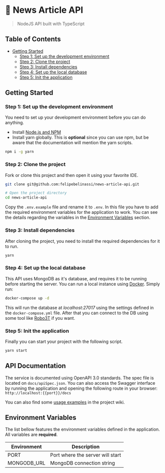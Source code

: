 # 📰 News Article API
> NodeJS API built with TypeScript

## Table of Contents
  - [Getting Started](#getting-started)
    - [Step 1: Set up the development environment](#step-1-set-up-the-development-environment)
    - [Step 2: Clone the project](#step-2-clone-the-project)
    - [Step 3: Install dependencies](#step-3-install-dependencies)
    - [Step 4: Set up the local database](#step-4-set-up-the-local-database)
    - [Step 5: Init the application](#step-5-init-the-application)

## Getting Started
### Step 1: Set up the development environment

You need to set up your development environment before you can do anything.

- Install [Node.js and NPM](https://nodejs.org/en/download/)
- Install yarn globally. This is **optional** since you can use npm, but be aware that the documentation will mention the yarn scripts.
  
```bash
npm i -g yarn
```

### Step 2: Clone the project

Fork or clone this project and then open it using your favorite IDE.
```bash
git clone git@github.com:felipebelinassi/news-article-api.git

# Open the project directory
cd news-article-api
```

Copy the `.env.example` file and rename it to `.env`. In this file you have to add the required environment variables for the application to work. You can see the details regarding the variables in the [Environment Variables](#-environment-variables) section.

### Step 3: Install dependencies

After cloning the project, you need to install the required dependencies for it to run.

```bash
yarn
```

### Step 4: Set up the local database
This API uses MongoDB as it's database, and requires it to be running before starting the server. You can run a local instance using [Docker](https://www.docker.com/). Simply run:

```bash
docker-compose up -d
```

This will run the database at *localhost:27017* using the settings defined in the `docker-compose.yml` file. After that you can connect to the DB using some tool like [Robo3T](https://robomongo.org/) if you want.

### Step 5: Init the application

Finally you can start your project with the following script.

```bash
yarn start
```

## API Documentation

The service is documented using OpenAPI 3.0 standards. The spec file is located on `docs/apiSpec.json`. You can also access the Swagger interface by running the application and opening the following route in your browser:
`http://localhost:{{port}}/docs`

You can also find some [usage examples](https://github.com/felipebelinassi/news-article-api/wiki/Usage-examples) in the project wiki.

## Environment Variables

The list bellow features the environment variables defined in the application. All variables are **required**.

| Environment               | Description                                   |
|-------------------------- |---------------------------------------------- |
| PORT                      | Port where the server will start              |
| MONGODB_URL               | MongoDB connection string                     |